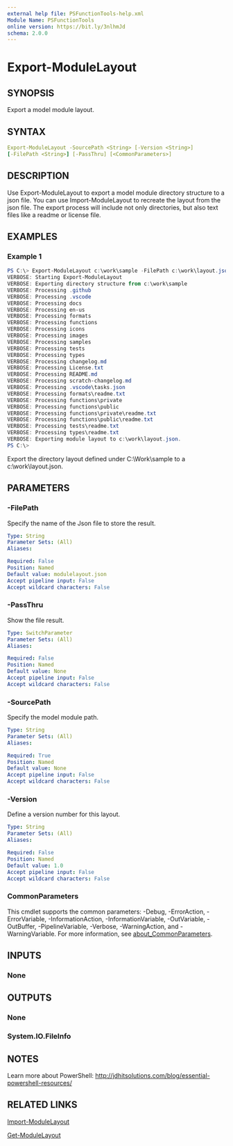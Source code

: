 ```yaml
---
external help file: PSFunctionTools-help.xml
Module Name: PSFunctionTools
online version: https://bit.ly/3nlhmJd
schema: 2.0.0
---
```


# Export-ModuleLayout

## SYNOPSIS

Export a model module layout.

## SYNTAX

```yaml
Export-ModuleLayout -SourcePath <String> [-Version <String>]
[-FilePath <String>] [-PassThru] [<CommonParameters>]
```

## DESCRIPTION

Use Export-ModuleLayout to export a model module directory structure to a json file. You can use Import-ModuleLayout to recreate the layout from the json file. The export process will include not only directories, but also text files like a readme or license file.

## EXAMPLES

### Example 1

```powershell
PS C:\> Export-ModuleLayout c:\work\sample -FilePath c:\work\layout.json -Verbose
VERBOSE: Starting Export-ModuleLayout
VERBOSE: Exporting directory structure from c:\work\sample
VERBOSE: Processing .github
VERBOSE: Processing .vscode
VERBOSE: Processing docs
VERBOSE: Processing en-us
VERBOSE: Processing formats
VERBOSE: Processing functions
VERBOSE: Processing icons
VERBOSE: Processing images
VERBOSE: Processing samples
VERBOSE: Processing tests
VERBOSE: Processing types
VERBOSE: Processing changelog.md
VERBOSE: Processing License.txt
VERBOSE: Processing README.md
VERBOSE: Processing scratch-changelog.md
VERBOSE: Processing .vscode\tasks.json
VERBOSE: Processing formats\readme.txt
VERBOSE: Processing functions\private
VERBOSE: Processing functions\public
VERBOSE: Processing functions\private\readme.txt
VERBOSE: Processing functions\public\readme.txt
VERBOSE: Processing tests\readme.txt
VERBOSE: Processing types\readme.txt
VERBOSE: Exporting module layout to c:\work\layout.json.
PS C:\>
```

Export the directory layout defined under C:\Work\sample to a c:\work\layout.json.

## PARAMETERS

### -FilePath

Specify the name of the Json file to store the result.

```yaml
Type: String
Parameter Sets: (All)
Aliases:

Required: False
Position: Named
Default value: modulelayout.json
Accept pipeline input: False
Accept wildcard characters: False
```

### -PassThru

Show the file result.

```yaml
Type: SwitchParameter
Parameter Sets: (All)
Aliases:

Required: False
Position: Named
Default value: None
Accept pipeline input: False
Accept wildcard characters: False
```

### -SourcePath

Specify the model module path.

```yaml
Type: String
Parameter Sets: (All)
Aliases:

Required: True
Position: Named
Default value: None
Accept pipeline input: False
Accept wildcard characters: False
```

### -Version

Define a version number for this layout.

```yaml
Type: String
Parameter Sets: (All)
Aliases:

Required: False
Position: Named
Default value: 1.0
Accept pipeline input: False
Accept wildcard characters: False
```

### CommonParameters

This cmdlet supports the common parameters: -Debug, -ErrorAction, -ErrorVariable, -InformationAction, -InformationVariable, -OutVariable, -OutBuffer, -PipelineVariable, -Verbose, -WarningAction, and -WarningVariable. For more information, see [about_CommonParameters](http://go.microsoft.com/fwlink/?LinkID=113216).

## INPUTS

### None

## OUTPUTS

### None

### System.IO.FileInfo

## NOTES

Learn more about PowerShell: http://jdhitsolutions.com/blog/essential-powershell-resources/

## RELATED LINKS

[Import-ModuleLayout](Import-ModuleLayout.md)

[Get-ModuleLayout](Get-ModuleLayout.md)
